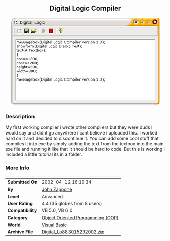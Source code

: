 ﻿<div align="center">

## Digital Logic Compiler

<img src="PIC20025292325355246.gif">
</div>

### Description

My first working compiler i wrote other compilers but they were duds i would say and didnt go anywhere i cant believe i uploaded this. I worked hard on it and decided to discontinue it. You can add some cool stuff that compiles it into exe by simply adding the text from the textbox into the main exe file and running it like that it should be hard to code. But this is working i included a little tutorial its in a folder.
 
### More Info
 


<span>             |<span>
---                |---
**Submitted On**   |2002-04-12 16:10:34
**By**             |[John Zappone](https://github.com/Planet-Source-Code/PSCIndex/blob/master/ByAuthor/john-zappone.md)
**Level**          |Advanced
**User Rating**    |4.4 (35 globes from 8 users)
**Compatibility**  |VB 5\.0, VB 6\.0
**Category**       |[Object Oriented Programming \(OOP\)](https://github.com/Planet-Source-Code/PSCIndex/blob/master/ByCategory/object-oriented-programming-oop__1-47.md)
**World**          |[Visual Basic](https://github.com/Planet-Source-Code/PSCIndex/blob/master/ByWorld/visual-basic.md)
**Archive File**   |[Digital\_Lo883015292002\.zip](https://github.com/Planet-Source-Code/john-zappone-digital-logic-compiler__1-35263/archive/master.zip)








